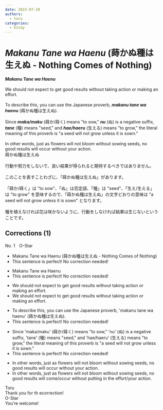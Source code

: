 ```yaml
---
date: 2023-07-20
authors:
  - toru
categories:
  - Essay
---
```


<h1 id="subject_show"><strong><em>Makanu Tane wa Haenu</strong></em> (蒔かぬ種は生えぬ - Nothing Comes of Nothing)</h1>
<div class="date" hidden>Jul 20, 2023 18:54</div>
<div id="post"><div id="body_show_ori">
<strong><em>Makanu Tane wa Haenu</strong></em><br/><br/>We should not expect to get good results without taking action or making an effort.<br/><br/>To describe this, you can use the Japanese proverb, <strong><em>makanu tane wa haenu</em></strong> (蒔かぬ種は生えぬ).<br/><br/>Since <strong><em>maka/maku</em></strong> (蒔か/蒔く) means "to sow," <strong><em>nu</em></strong> (ぬ) is a negative suffix, <strong><em>tane</em></strong> (種) means "seed," and <strong><em>hae/haeru</em></strong> (生える) means "to grow," the literal meaning of this proverb is "a seed will not grow unless it is sown."<br/><br/>In other words, just as flowers will not bloom without sowing seeds, no good results will occur without your action.
</div></div>

<!-- more -->

<div id="post_ja"><div id="body_show_mo">
蒔かぬ種は生えぬ<br/><br/>行動や努力をしないで、良い結果が得られると期待するべきではありません。<br/><br/>このことを表すことわざに、「蒔かぬ種は生えぬ」があります。<br/><br/>「蒔か/蒔く」は "to sow"、「ぬ」は否定語、「種」は "seed"、「生え/生える」は "to grow" を意味するので、「蒔かぬ種は生えぬ」の文字どおりの意味は "a seed will not grow unless it is sown" となります。<br/><br/>種を植えなければ花は咲かないように、行動をしなければ結果は生じないということです。
</div></div>

## Corrections (1)
<div id="block"><div class="first_name"> No. 1　<span class="just_name">O-Star</span></div><div id="block2">
<ul class="correction_field">
<li class="incorrect">Makanu Tane wa Haenu (蒔かぬ種は生えぬ - Nothing Comes of Nothing)</li>
<li class="corrected perfect">This sentence is perfect! No correction needed!</li>
</ul>
<ul class="correction_field">
<li class="incorrect">Makanu Tane wa Haenu</li>
<li class="corrected perfect">This sentence is perfect! No correction needed!</li>
</ul>
<ul class="correction_field">
<li class="incorrect">We should not expect to get good results without taking action or making an effort.</li>
<li class="corrected correct">
We should not expect<span class="f_gray"> to get</span> good results without taking action or making an effort.
</li>
</ul>
<ul class="correction_field">
<li class="incorrect">To describe this, you can use the Japanese proverb, 'makanu tane wa haenu' (蒔かぬ種は生えぬ).</li>
<li class="corrected perfect">This sentence is perfect! No correction needed!</li>
</ul>
<ul class="correction_field">
<li class="incorrect">Since 'maka/maku' (蒔か/蒔く) means "to sow," 'nu' (ぬ) is a negative suffix, 'tane' (種) means "seed," and 'hae/haeru' (生える) means "to grow," the literal meaning of this proverb is "a seed will not grow unless it is sown."</li>
<li class="corrected perfect">This sentence is perfect! No correction needed!</li>
</ul>
<ul class="correction_field">
<li class="incorrect">In other words, just as flowers will not bloom without sowing seeds, no good results will occur without your action.</li>
<li class="corrected correct">
In other words, just as flowers will not bloom without sowing seeds, no good results will <span class="f_blue">come/occur</span> without <span class="f_blue">putting in the effort/your action</span>.
</li>
</ul>
</div><div class="name"><span class="just_name">Toru</span><br>
Thank you for th ecorrection!
</div>
<div class="name"><span class="just_name">O-Star</span><br>
You're welcome!
</div>
</div>
